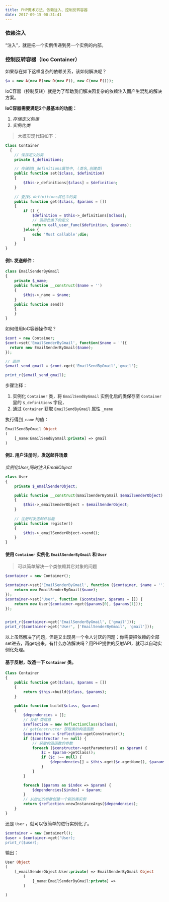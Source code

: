 ```yaml
---
title: PHP魔术方法、依赖注入、控制反转容器
date: 2017-09-15 00:31:41
---
```


### 依赖注入

“注入”，就是把一个实例传递到另一个实例的内部。

### 控制反转容器（Ioc Container）

如果存在如下这样复杂的依赖关系，该如何解决呢？

```php
$a = new A(new B(new D(new F)), new C(new E()));
```

IoC容器（控制反转）就是为了帮助我们解决因复杂的依赖注入而产生混乱的解决方案。

**IoC容器需要满足2个最基本的功能：**

1. *存储定义的类*
2. *实例化类*

<!--more-->

> 大概实现代码如下：

```php
Class Container
  {
  	// 保存定义的类
    private $_definitions;

    // 存储到$_definitions属性中, (类名,创建类)
    public function set($class, $definition)
    {
        $this->_definitions[$class] = $definition;
    }
	
  	// 查找$_definitions属性中的类
    public function get($class, $params = [])
    {
      	if () {
            $definition = $this->_definitions[$class];
            // 调用此类下的定义
            return call_user_func($definition, $params);
        }else {
            echo 'Must callable';die;
        }
    }
}
```



#### 例1. 发送邮件：

```php
class EmailSenderByGmail
{
    private $_name;
    public function __construct($name = '')
    {
        $this->_name = $name;
    }
    public function send()
    {
    }
}
```

如何借用IoC容器操作呢？

```php
$cont = new Container;
$cont->set('EmailSenderByGmail', function($name = ''){
  return new EmailSenderByGmail($name);
});

// 调用
$email_send_gmail = $cont->get('EmailSendByGmail','gmail');

print_r($email_send_gmail);
```



步骤注释：

1. 实例化 `Container` 类，将 `EmailSendByGmail` 实例化后的类保存至 `Container` 里的 `$_definitions` 字段，
2. 通过 `Container` 获取 `EmailSendByGmail` 属性 `_name`



执行得到`_name` 的值：

```php
EmailSendByGmail Object
(
    [_name:EmailSendByGmail:private] => gmail
)
```



#### 例2. 用户注册时，发送邮件场景

*实例化User,同时注入EmailObject*

```php
class User
{
    private $_emailSenderObject;

    public function __construct(EmailSenderByGmail $emailSenderObject)
    {
        $this->_emailSenderObject = $emailSenderObject;
    }
  
  	// 注册时发送邮件功能
    public function register()
    {        
        $this->_emailSenderObject->send();
    }
}
```



#### 使用 `Container` 实例化 `EmailSenderByGmail` 和 `User`

> 可以简单解决一个类依赖其它对象的问题

```php
$container = new Container();

$container->set('EmailSenderByGmail', function ($container, $name = '') {
    return new EmailSenderByGmail($name);
});
$container->set('User', function ($container, $params = []) {
    return new User($container->get($params[0], $params[1]));
});


print_r($container->get('EmailSenderByGmail', ['gmail']));
print_r($container->get('User', ['EmailSenderByGmail', 'gmail']));
```



以上虽然解决了问题，但是又出现另一个令人讨厌的问题：你需要把依赖的全部set进去，再get出来。有什么办法解决吗？用PHP提供的反射API，就可以自动实例化处理。



#### 基于**反射**，改造一下 `Container` 类。

```php
Class Container
{
    public function get($class, $params = [])
    {
        return $this->build($class, $params);
    }

    public function build($class, $params)
    {
        $dependencies = [];
		// 反射 类信息
        $reflection = new ReflectionClass($class);
      	// getConstructor 获取类的构造函数
        $constructor = $reflection->getConstructor();
        if ($constructor !== null) {
          	// 获取构造函数的参数
            foreach ($constructor->getParameters() as $param) {
                $c = $param->getClass();
                if ($c !== null) {
                    $dependencies[] = $this->get($c->getName(), $params);
                }
            }
        }

        foreach ($params as $index => $param) {
            $dependencies[$index] = $param;
        }
		// 从给出的参数创建一个新的类实例
        return $reflection->newInstanceArgs($dependencies);
    }
}
```



还是 `User` ，就可以很简单的进行实例化了。

```php
$container = new Containerl();
$user = $container->get('User);
print_r($user);
```

输出：

```php
User Object
(
    [_emailSenderObject:User:private] => EmailSenderByGmail Object
        (
            [_name:EmailSenderByGmail:private] => 
        )

)
```





